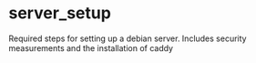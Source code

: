 # server_setup
Required steps for setting up a debian server. Includes security measurements and the installation of caddy
